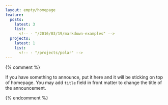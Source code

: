 ```yaml
---
layout: empty/homepage
feature:
  posts:
    latest: 3
    list:
      <!-- - "/2016/03/19/markdown-examples" -->
  projects:
    latest: 1
    list:
      <!-- - "/projects/polar" -->
---
```


{% comment %}

If you have something to announce, put it here and it will be sticking on top of homepage. You may add `title` field in front matter to change the title of the announcement.


{% endcomment %}
